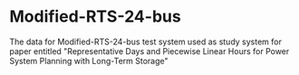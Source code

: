 # Modified-RTS-24-bus
The data for Modified-RTS-24-bus test system used as study system for paper entitled "Representative Days and Piecewise Linear Hours for Power System Planning with Long-Term Storage" 

